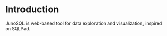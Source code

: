 # Introduction

JunoSQL is web-based tool for data exploration and visualization, inspired on SQLPad.

